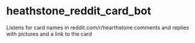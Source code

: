 heathstone_reddit_card_bot
==========================

Listens for card names in reddit.com/r/hearthstone comments and replies with pictures and a link to the card

